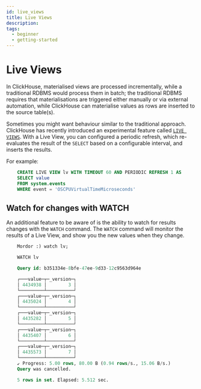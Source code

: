 ```yaml
---
id: live_views
title: Live Views
description: 
tags:
  - beginner
  - getting-started
---
```


# Live Views

In ClickHouse, materialised views are processed incrementally, while a traditional RDBMS would process them in batch; the traditional RDBMS requires that materialisations are triggered either manually or via external automation, while ClickHouse can materialise values as rows are inserted to the source table(s).

Sometimes you might want behaviour similar to the traditional approach. ClickHouse has recently introduced an experimental feature called [`LIVE VIEWS`](https://clickhouse.com/docs/en/sql-reference/statements/create/view/#live-view-experimental). With a Live View, you can configured a periodic refresh, which re-evaluates the result of the `SELECT` based on a configurable interval, and inserts the results.

For example:

```sql
    CREATE LIVE VIEW lv WITH TIMEOUT 60 AND PERIODIC REFRESH 1 AS
    SELECT value
    FROM system.events
    WHERE event = 'OSCPUVirtualTimeMicroseconds'
```
    
## Watch for changes with WATCH

An additional feature to be aware of is the ability to watch for results changes with the `WATCH` command. The `WATCH` command will monitor the results of a Live View, and show you the new values when they change.

```sql
    Mordor :) watch lv;

    WATCH lv

    Query id: b351334e-8bfe-47ee-9d33-12c9563d964e

    ┌───value─┬─_version─┐
    │ 4434938 │        3 │
    └─────────┴──────────┘
    ┌───value─┬─_version─┐
    │ 4435024 │        4 │
    └─────────┴──────────┘
    ┌───value─┬─_version─┐
    │ 4435282 │        5 │
    └─────────┴──────────┘
    ┌───value─┬─_version─┐
    │ 4435407 │        6 │
    └─────────┴──────────┘
    ┌───value─┬─_version─┐
    │ 4435573 │        7 │
    └─────────┴──────────┘
    ↙ Progress: 5.00 rows, 80.00 B (0.94 rows/s., 15.06 B/s.)                                             (0.0 CPU, 9.41 KB RAM)^Cancelling query.
    Query was cancelled.

    5 rows in set. Elapsed: 5.512 sec.
```